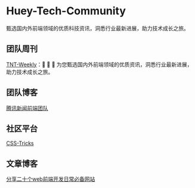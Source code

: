 # Huey-Tech-Community
甄选国内外前端领域的优质科技资讯，洞悉行业最新进展，助力技术成长之旅。

## 团队周刊
[TNT-Weekly](./https://github.com/tnfe/TNT-Weekly)：🙈 🙉 🙊 为您甄选国内外前端领域的优质资讯，洞悉行业最新进展，助力技术成长之旅。


## 团队博客

[腾讯新闻前端团队](./https://segmentfault.com/blog/tnfe)


## 社区平台
[CSS-Tricks](./https://css-tricks.com/)


## 文章博客
[分享二十个web前端开发日常必备网站](./https://www.cnblogs.com/tntweb/p/18022879)
